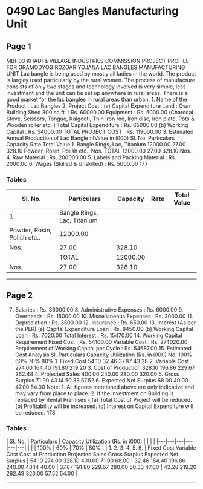 # 0490 Lac Bangles Manufacturing Unit

## Page 1

MBI-03 KHADI & VILLAGE INDUSTRIES COMMISSION PROJECT PROFILE FOR GRAMODYOG ROZGAR YOJANA LAC BANGLES MANUFACTURING UNIT Lac bangle is being used by mostly all ladies in the world. The product is largley used particularly by the rural women. The process of manufacture consists of only two stages and technology involved is very simple, less investment and the unit can be set up anywhere in rural areas. There is a good market for the lac bangles in rural areas than urban. 1. Name of the Product : Lac Bangles 2. Project Cost : (a) Capital Expenditure Land : Own Building Shed 300 sq.ft. : Rs. 60000.00 Equipment : Rs. 5000.00 (Charcoal Stove, Scissors, Tongue, Kalgooti, Thin Iron rod, Iron disc, Iron plate, Pots & Wooden roller etc..) Total Capital Expenditure : Rs. 65000.00 (b) Working Capital : Rs. 54000.00 TOTAL PROJECT COST : Rs. 119000.00 3. Estimated Annual Production of Lac Bangle : (Value in í000) Sl. No. Particulars Capacity Rate Total Value 1. Bangle Rings, Lac, Titanium 12000.00 27.00 328.10 Powder, Rosin, Polish etc.. Nos. TOTAL 12000.00 27.00 328.10 Nos. 4. Raw Material : Rs. 200000.00 5. Labels and Packing Material : Rs. 2000.00 6. Wages (Skilled & Unskilled) : Rs. 5000.00 177

### Tables

| Sl. No. | Particulars | Capacity | Rate | Total Value |
|---|---|---|---|---|
| 1. | Bangle Rings, Lac, Titanium
Powder, Rosin, Polish etc.. | 12000.00
Nos. | 27.00 | 328.10 |
|  | TOTAL | 12000.00
Nos. | 27.00 | 328.10 |

---

## Page 2

7. Salaries : Rs. 36000.00 8. Administrative Expenses : Rs. 6000.00 9. Overheads : Rs. 15000.00 10. Miscellaneous Expenses : Rs. 3000.00 11. Depreciation : Rs. 3500.00 12. Insurance : Rs. 650.00 13. Interest (As per the PLR) (a) Capital Expenditure Loan : Rs. 8450.00 (b) Working Capital Loan : Rs. 7020.00 Total Interest : Rs. 15470.00 14. Working Capital Requirement Fixed Cost : Rs. 54100.00 Variable Cost : Rs. 274020.00 Requirement of Working Capital per Cycle : Rs. 54687.00 15. Estimated Cost Analysis Sl. Particulars Capacity Utilization (Rs. in í000) No. 100% 60% 70% 80% 1. Fixed Cost 54.10 32.46 37.87 43.28 2. Variable Cost 274.00 164.40 191.80 219.20 3. Cost of Production 328.10 196.86 229.67 262.48 4. Projected Sales 400.00 240.00 280.00 320.00 5. Gross Surplus 71.90 43.14 50.33 57.52 6. Expected Net Surplus 68.00 40.00 47.00 54.00 Note: 1. All figures mentioned above are only indicative and may vary from place to place. 2. If the investment on Building is replaced by Rental Premises - (a) Total Cost of Project will be reduced. (b) Profitability will be increased. (c) Interest on Capital Expenditure will be reduced. 178

### Tables

| Sl.
No. | Particulars | Capacity Utilization (Rs. in í000) |  |  |  |
|---|---|---|---|---|---|
|  |  | 100% | 60% | 70% | 80% |
| 1.
2.
3.
4.
5.
6. | Fixed Cost
Variable Cost
Cost of Production
Projected Sales
Gross Surplus
Expected Net Surplus | 54.10
274.00
328.10
400.00
71.90
68.00 | 32.46
164.40
196.86
240.00
43.14
40.00 | 37.87
191.80
229.67
280.00
50.33
47.00 | 43.28
219.20
262.48
320.00
57.52
54.00 |

---
